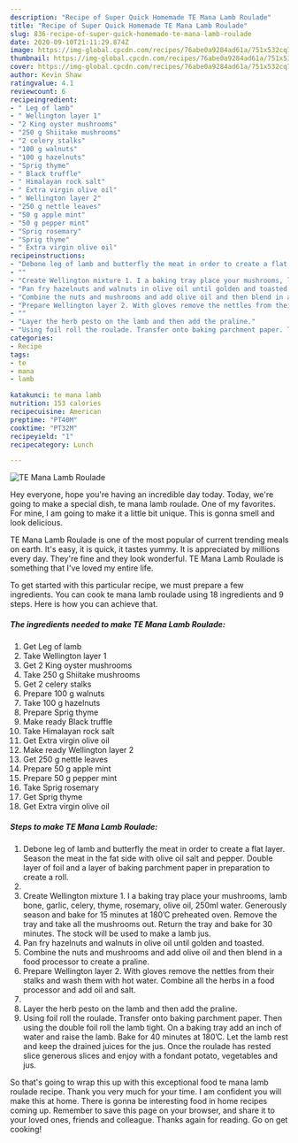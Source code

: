```yaml
---
description: "Recipe of Super Quick Homemade TE Mana Lamb Roulade"
title: "Recipe of Super Quick Homemade TE Mana Lamb Roulade"
slug: 836-recipe-of-super-quick-homemade-te-mana-lamb-roulade
date: 2020-09-10T21:11:29.874Z
image: https://img-global.cpcdn.com/recipes/76abe0a9284ad61a/751x532cq70/te-mana-lamb-roulade-recipe-main-photo.jpg
thumbnail: https://img-global.cpcdn.com/recipes/76abe0a9284ad61a/751x532cq70/te-mana-lamb-roulade-recipe-main-photo.jpg
cover: https://img-global.cpcdn.com/recipes/76abe0a9284ad61a/751x532cq70/te-mana-lamb-roulade-recipe-main-photo.jpg
author: Kevin Shaw
ratingvalue: 4.1
reviewcount: 6
recipeingredient:
- " Leg of lamb"
- " Wellington layer 1"
- "2 King oyster mushrooms"
- "250 g Shiitake mushrooms"
- "2 celery stalks"
- "100 g walnuts"
- "100 g hazelnuts"
- "Sprig thyme"
- " Black truffle"
- " Himalayan rock salt"
- " Extra virgin olive oil"
- " Wellington layer 2"
- "250 g nettle leaves"
- "50 g apple mint"
- "50 g pepper mint"
- "Sprig rosemary"
- "Sprig thyme"
- " Extra virgin olive oil"
recipeinstructions:
- "Debone leg of lamb and butterfly the meat in order to create a flat layer. Season the meat in the fat side with olive oil salt and pepper. Double layer of foil and a layer of baking parchment paper in preparation to create a roll."
- ""
- "Create Wellington mixture 1. I a baking tray place your mushrooms, lamb bone, garlic, celery, thyme, rosemary, olive oil, 250ml water. Generously season and bake for 15 minutes at 180’C preheated oven. Remove the tray and take all the mushrooms out. Return the tray and bake for 30 minutes. The stock will be used to make a lamb jus."
- "Pan fry hazelnuts and walnuts in olive oil until golden and toasted."
- "Combine the nuts and mushrooms and add olive oil and then blend in a food processor to create a praline."
- "Prepare Wellington layer 2. With gloves remove the nettles from their stalks and wash them with hot water. Combine all the herbs in a food processor and add oil and salt."
- ""
- "Layer the herb pesto on the lamb and then add the praline."
- "Using foil roll the roulade. Transfer onto baking parchment paper. Then using the double foil roll the lamb tight. On a baking tray add an inch of water and raise the lamb. Bake for 40 minutes at 180’C. Let the lamb rest and keep the drained juices for the jus. Once the roulade has rested slice generous slices and enjoy with a fondant potato, vegetables and jus."
categories:
- Recipe
tags:
- te
- mana
- lamb

katakunci: te mana lamb 
nutrition: 153 calories
recipecuisine: American
preptime: "PT40M"
cooktime: "PT32M"
recipeyield: "1"
recipecategory: Lunch

---
```



![TE Mana Lamb Roulade](https://img-global.cpcdn.com/recipes/76abe0a9284ad61a/751x532cq70/te-mana-lamb-roulade-recipe-main-photo.jpg)

Hey everyone, hope you're having an incredible day today. Today, we're going to make a special dish, te mana lamb roulade. One of my favorites. For mine, I am going to make it a little bit unique. This is gonna smell and look delicious.

TE Mana Lamb Roulade is one of the most popular of current trending meals on earth. It's easy, it is quick, it tastes yummy. It is appreciated by millions every day. They're fine and they look wonderful. TE Mana Lamb Roulade is something that I've loved my entire life.




To get started with this particular recipe, we must prepare a few ingredients. You can cook te mana lamb roulade using 18 ingredients and 9 steps. Here is how you can achieve that.

<!--inarticleads1-->

##### The ingredients needed to make TE Mana Lamb Roulade:

1. Get  Leg of lamb
1. Take  Wellington layer 1
1. Get 2 King oyster mushrooms
1. Take 250 g Shiitake mushrooms
1. Get 2 celery stalks
1. Prepare 100 g walnuts
1. Take 100 g hazelnuts
1. Prepare Sprig thyme
1. Make ready  Black truffle
1. Take  Himalayan rock salt
1. Get  Extra virgin olive oil
1. Make ready  Wellington layer 2
1. Get 250 g nettle leaves
1. Prepare 50 g apple mint
1. Prepare 50 g pepper mint
1. Take Sprig rosemary
1. Get Sprig thyme
1. Get  Extra virgin olive oil




<!--inarticleads2-->

##### Steps to make TE Mana Lamb Roulade:

1. Debone leg of lamb and butterfly the meat in order to create a flat layer. Season the meat in the fat side with olive oil salt and pepper. Double layer of foil and a layer of baking parchment paper in preparation to create a roll.
1. 
1. Create Wellington mixture 1. I a baking tray place your mushrooms, lamb bone, garlic, celery, thyme, rosemary, olive oil, 250ml water. Generously season and bake for 15 minutes at 180’C preheated oven. Remove the tray and take all the mushrooms out. Return the tray and bake for 30 minutes. The stock will be used to make a lamb jus.
1. Pan fry hazelnuts and walnuts in olive oil until golden and toasted.
1. Combine the nuts and mushrooms and add olive oil and then blend in a food processor to create a praline.
1. Prepare Wellington layer 2. With gloves remove the nettles from their stalks and wash them with hot water. Combine all the herbs in a food processor and add oil and salt.
1. 
1. Layer the herb pesto on the lamb and then add the praline.
1. Using foil roll the roulade. Transfer onto baking parchment paper. Then using the double foil roll the lamb tight. On a baking tray add an inch of water and raise the lamb. Bake for 40 minutes at 180’C. Let the lamb rest and keep the drained juices for the jus. Once the roulade has rested slice generous slices and enjoy with a fondant potato, vegetables and jus.




So that's going to wrap this up with this exceptional food te mana lamb roulade recipe. Thank you very much for your time. I am confident you will make this at home. There is gonna be interesting food in home recipes coming up. Remember to save this page on your browser, and share it to your loved ones, friends and colleague. Thanks again for reading. Go on get cooking!
